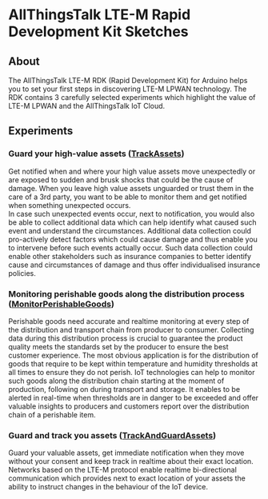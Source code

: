 # AllThingsTalk LTE-M Rapid Development Kit Sketches

## About

The AllThingsTalk LTE-M RDK (Rapid Development Kit) for Arduino helps you to set your first steps in discovering LTE-M LPWAN technology. The RDK contains 3 carefully selected experiments which highlight the value of LTE-M LPWAN and the AllThingsTalk IoT Cloud.

## Experiments
### Guard your high-value assets (**[TrackAssets](TrackAssets)**)

Get notified when and where your high value assets move unexpectedly or are exposed to sudden and brusk shocks that could be the cause of damage. When you leave high value assets unguarded or trust them in the care of a 3rd party, you want to be able to monitor them and get notified when something unexpected occurs.   
In case such unexpected events occur, next to notification, you would also be able to collect additional data which can help identify what caused such event and understand the circumstances.   Additional data collection could pro-actively detect factors which could cause damage and thus enable you to intervene before such events actually occur.
Such data collection could enable other stakeholders such as insurance companies to better identify cause and circumstances of damage and thus offer individualised insurance policies.

### Monitoring perishable goods along the distribution process (**[MonitorPerishableGoods](MonitorPerishableGoods)**)
Perishable goods need accurate and realtime monitoring at every step of the distribution and transport chain from producer to consumer.  Collecting data during this distribution process is crucial to guarantee the product quality meets the standards set by the producer to ensure the best customer experience.  The most obvious application is for the distribution of goods that require to be kept within temperature and humidity thresholds at all times to ensure they do not perish.
IoT technologies can help to monitor such goods along the distribution chain starting at the moment of production, following on during transport and storage.  It enables to be alerted in real-time when thresholds are in danger to be exceeded and offer valuable insights to producers and customers report over the distribution chain of a perishable item.

### Guard and track you assets (**[TrackAndGuardAssets](TrackAndGuardAssets)**)
Guard your valuable assets, get immediate notification when they move without your consent and keep track in realtime about their exact location. 
Networks based on the LTE-M protocol enable realtime bi-directional communication which provides next to exact location of your assets the ability to instruct changes in the behaviour of the IoT device.

